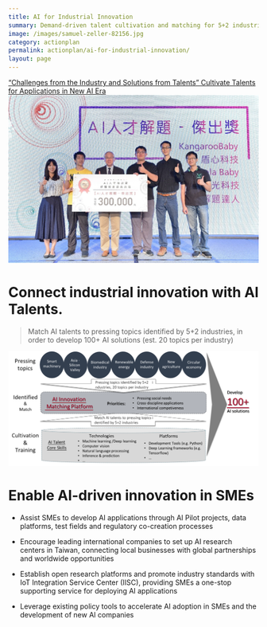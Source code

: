 ```yaml
---
title: AI for Industrial Innovation
summary: Demand-driven talent cultivation and matching for 5+2 industrial innovation.
image: /images/samuel-zeller-82156.jpg
category: actionplan
permalink: actionplan/ai-for-industrial-innovation/
layout: page
---
```

[“Challenges from the Industry and Solutions from Talents” Cultivate Talents for Applications in New AI Era](https://ai.taiwan.gov.tw/news/challenges-from-the-industry-and-solutions-from-talents-cultivate-talents-for-applications-in-new-ai-era/)
<br/>
![](/images/20190412news.jpg)
<br/>
# Connect industrial innovation with AI Talents.

> Match AI talents to pressing topics identified by 5+2 industries, in order to develop 100+ AI solutions (est. 20 topics per industry)


![5+2](/images/5+2.png)


# Enable AI-driven innovation in SMEs

* Assist SMEs to develop AI applications through AI Pilot projects, data platforms, test fields and regulatory co-creation processes

* Encourage leading international companies to set up AI research centers in Taiwan, connecting local businesses with global partnerships and worldwide opportunities

* Establish open research platforms and promote industry standards with IoT Integration Service Center (IISC), providing SMEs a one-stop supporting service for deploying AI applications

* Leverage existing policy tools to accelerate AI adoption in SMEs and the development of new AI companies
